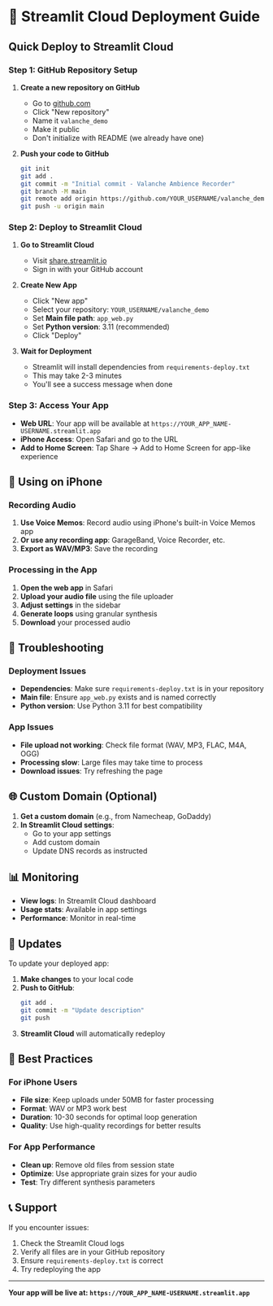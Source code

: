 # 🚀 Streamlit Cloud Deployment Guide

## Quick Deploy to Streamlit Cloud

### Step 1: GitHub Repository Setup

1. **Create a new repository on GitHub**
   - Go to [github.com](https://github.com)
   - Click "New repository"
   - Name it `valanche_demo`
   - Make it public
   - Don't initialize with README (we already have one)

2. **Push your code to GitHub**
   ```bash
   git init
   git add .
   git commit -m "Initial commit - Valanche Ambience Recorder"
   git branch -M main
   git remote add origin https://github.com/YOUR_USERNAME/valanche_demo.git
   git push -u origin main
   ```

### Step 2: Deploy to Streamlit Cloud

1. **Go to Streamlit Cloud**
   - Visit [share.streamlit.io](https://share.streamlit.io)
   - Sign in with your GitHub account

2. **Create New App**
   - Click "New app"
   - Select your repository: `YOUR_USERNAME/valanche_demo`
   - Set **Main file path**: `app_web.py`
   - Set **Python version**: 3.11 (recommended)
   - Click "Deploy"

3. **Wait for Deployment**
   - Streamlit will install dependencies from `requirements-deploy.txt`
   - This may take 2-3 minutes
   - You'll see a success message when done

### Step 3: Access Your App

- **Web URL**: Your app will be available at `https://YOUR_APP_NAME-USERNAME.streamlit.app`
- **iPhone Access**: Open Safari and go to the URL
- **Add to Home Screen**: Tap Share → Add to Home Screen for app-like experience

## 📱 Using on iPhone

### Recording Audio
1. **Use Voice Memos**: Record audio using iPhone's built-in Voice Memos app
2. **Or use any recording app**: GarageBand, Voice Recorder, etc.
3. **Export as WAV/MP3**: Save the recording

### Processing in the App
1. **Open the web app** in Safari
2. **Upload your audio file** using the file uploader
3. **Adjust settings** in the sidebar
4. **Generate loops** using granular synthesis
5. **Download** your processed audio

## 🔧 Troubleshooting

### Deployment Issues
- **Dependencies**: Make sure `requirements-deploy.txt` is in your repository
- **Main file**: Ensure `app_web.py` exists and is named correctly
- **Python version**: Use Python 3.11 for best compatibility

### App Issues
- **File upload not working**: Check file format (WAV, MP3, FLAC, M4A, OGG)
- **Processing slow**: Large files may take time to process
- **Download issues**: Try refreshing the page

## 🌐 Custom Domain (Optional)

1. **Get a custom domain** (e.g., from Namecheap, GoDaddy)
2. **In Streamlit Cloud settings**:
   - Go to your app settings
   - Add custom domain
   - Update DNS records as instructed

## 📊 Monitoring

- **View logs**: In Streamlit Cloud dashboard
- **Usage stats**: Available in app settings
- **Performance**: Monitor in real-time

## 🔄 Updates

To update your deployed app:
1. **Make changes** to your local code
2. **Push to GitHub**:
   ```bash
   git add .
   git commit -m "Update description"
   git push
   ```
3. **Streamlit Cloud** will automatically redeploy

## 🎯 Best Practices

### For iPhone Users
- **File size**: Keep uploads under 50MB for faster processing
- **Format**: WAV or MP3 work best
- **Duration**: 10-30 seconds for optimal loop generation
- **Quality**: Use high-quality recordings for better results

### For App Performance
- **Clean up**: Remove old files from session state
- **Optimize**: Use appropriate grain sizes for your audio
- **Test**: Try different synthesis parameters

## 📞 Support

If you encounter issues:
1. Check the Streamlit Cloud logs
2. Verify all files are in your GitHub repository
3. Ensure `requirements-deploy.txt` is correct
4. Try redeploying the app

---

**Your app will be live at: `https://YOUR_APP_NAME-USERNAME.streamlit.app`** 